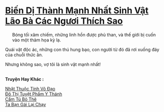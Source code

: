 <a href="https://truyentiki.com/bien-di-thanh-manh-nhat-sinh-vat-lao-ba-cac-nguoi-thich-sao.33682/" title="Biến Dị Thành Mạnh Nhất Sinh Vật Lão Bà Các Ngươi Thích Sao"><h1>Biến Dị Thành Mạnh Nhất Sinh Vật Lão Bà Các Ngươi Thích Sao</h1></a><div style="display:table"><img align="right" style="float: left; padding: 10px;" src="https://truyentiki.com/images/story/200x260/33682.jpg" alt="">Bóng tối xâm chiếm, những linh hồn được phủ than, và thế giới bị cuốn vào một thảm họa kỳ lạ. <p></p> Quái vật độc ác, những con thú hung bạo, con người từ đó đã rơi xuống đáy của chuỗi thức ăn. <p></p> Nhưng không sao, vợ tôi là sinh vật mạnh nhất!</div><p><br><b>Truyện Hay Khác :</b></p><a href="https://truyentiki.com/nhat-thuoc-tinh-vo-dao.33680/" alt="Nhặt Thuộc Tính Võ Đạo">Nhặt Thuộc Tính Võ Đạo</a><br/><a href="https://github.com/nownovels/top500/tree/master/truyenhay/33787/" alt="Đô Thị Tuyệt Phẩm Y Thánh">Đô Thị Tuyệt Phẩm Y Thánh</a><br/><a href="https://github.com/nownovels/top500/tree/master/truyenhay/33914/" alt="Cẩm Tú Bỏ Thê">Cẩm Tú Bỏ Thê</a><br/><a href="https://github.com/nownovels/top500/tree/master/truyenhay/33774/" alt="Ta Bạn Gái Lại Chạy">Ta Bạn Gái Lại Chạy</a><br/>